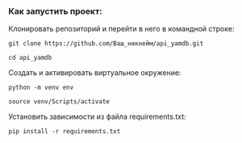 ### Как запустить проект:

Клонировать репозиторий и перейти в него в командной строке:

```
git clone https://github.com/Ваш_никнейм/api_yamdb.git
```

```
cd api_yamdb
```

Cоздать и активировать виртуальное окружение:

```
python -m venv env
```

```
source venv/Scripts/activate
```

Установить зависимости из файла requirements.txt:

```
pip install -r requirements.txt
```
